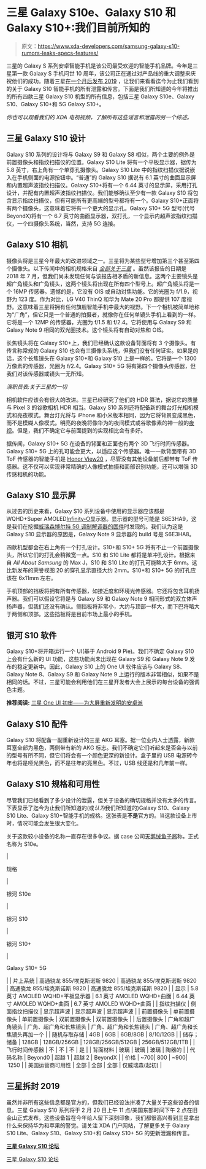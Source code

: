 # 三星 Galaxy S10e、Galaxy S10 和 Galaxy S10+:我们目前所知的

> 原文：<https://www.xda-developers.com/samsung-galaxy-s10-rumors-leaks-specs-features/>

三星的 Galaxy S 系列安卓智能手机是该公司最受欢迎的智能手机品牌。今年是三星第一款 Galaxy S 手机问世 10 周年，该公司正在通过对产品线的重大调整来庆祝他们的成功。随着三星[在一个月后发布 2019](https://www.xda-developers.com/samsung-galaxy-Galaxy%20S10-event-february-20/) ，让我们来看看迄今为止我们看到的关于 Galaxy S10 智能手机的所有泄露和传言。下面是我们所知道的今年将推出的所有四款三星 Galaxy S10 机型的所有信息，包括三星 Galaxy S10e、Galaxy S10、Galaxy S10+和 5G Galaxy S10+。

*你也可以观看我们的 XDA 电视视频，了解所有这些谣言和泄露的另一个综述。*

## 三星 Galaxy S10 设计

Galaxy S10 系列的设计将与 Galaxy S9 和 Galaxy S8 相似，两个主要的例外是前置摄像头和指纹扫描仪的位置。Galaxy S10 Lite 将有一个平板显示器，据传为 5.8 英寸，右上角有一个单穿孔摄像头。Galaxy S10 Lite 中的指纹扫描仪据说嵌入在手机侧面的电源按钮中。“普通”的 Galaxy S10 据说有 6.1 英寸的曲面显示屏和内置超声波指纹扫描仪。Galaxy S10+将有一个 6.44 英寸的显示屏，采用打孔设计，并配有内置超声波指纹扫描仪。我们能够确认至少有一款 Galaxy S10 将包含显示指纹扫描仪，但有可能所有更高端的型号都将有一个。Galaxy S10+正面将有两个摄像头，这意味着它将有一个更大的显示孔。Galaxy S10+ 5G 型号(代号 BeyondX)将有一个 6.7 英寸的曲面显示器，双打孔，一个显示内超声波指纹扫描仪，一个四摄像头系统，当然，支持 5G 连接。

## Galaxy S10 相机

摄像头将是三星今年最大的改进领域之一。三星将为某些型号增加第三个甚至第四个摄像头。以下传闻中的相机规格来自 *[全部关于三星](https://allaboutsamsung.de/2018/07/exklusiv-samsung-galaxy-s10-koennte-mit-drei-hauptkameras-kommen/)* 。虽然该报告的日期是 2018 年 7 月，但我们尚未发现任何与该报告相矛盾的新信息。这两个主要镜头是超广角镜头和广角镜头，这两个镜头将出现在所有四个型号上。超广角镜头将是一个 16MP 传感器。遗憾的是，它没有 OIS 或自动对焦功能。它的光圈为 f/1.9，视野为 123 度。作为对比，LG V40 ThinQ 和华为 Mate 20 Pro 都提供 107 度视野。这意味着三星将拥有任何旗舰智能手机中最大的视野。下一个相机被简单地称为“广角”，但它只是一个普通的拍摄者，就像你在任何单镜头手机上看到的一样。它将是一个 12MP 的传感器，光圈为 f/1.5 和 f/2.4。它将使用与 Galaxy S9 和 Galaxy Note 9 相同的双光圈技术。这个镜头将有自动对焦和 OIS。

长焦镜头将在 Galaxy S10+上，我们已经确认这款设备背面将有 3 个摄像头。有传言称常规的 Galaxy S10 也会有三摄像头系统，但我们没有任何证实。如果是的话，这个长焦镜头在 Galaxy S10+和 Galaxy S10 上是一样的。它将是一个 1300 万像素的传感器，光圈为 f/2.4。Galaxy S10+ 5G 将有第四个摄像头传感器，但我们对该传感器或镜头一无所知。

*演职员表:关于三星的一切*

相机软件应该会有很大的改进。三星已经研究了他们的 HDR 算法，据说它的质量与 Pixel 3 的谷歌相机 HDR 相当。Galaxy S10 系列还将配备新的舞台灯光相机模式和亮夜模式。舞台灯光将与 iPhone 和小米版本相同，因为它将背景变成黑色，而不是模糊人像模式。明亮的夜晚将像华为的夜间模式或谷歌像素的神一般的[夜视](https://www.xda-developers.com/google-camera-night-sight-daytime/)。但是，我们不确定它与前面提到的实现相比会有多好。

据传闻，Galaxy S10+ 5G 在设备的背面和正面也有两个 3D 飞行时间传感器。Galaxy S10+ 5G 上的孔可能会更大，以适应这个传感器。唯一一款背面带有 3D ToF 传感器的智能手机是 [Honor View20](https://www.xda-developers.com/honor-view-20-hands-on-first-impressions-review/) ，尽管没有其他设备前后都带有 ToF 传感器。这不仅可以实现非常精确的人像模式拍摄和面部识别功能，还可以增强 3D 传感相机的功能。

## Galaxy S10 显示屏

从过去的历史来看，Galaxy S10 系列设备中使用的显示器应该都是 WQHD+Super AMOLED[Infinity-O](https://www.xda-developers.com/samsung-notch-infinity-display/)显示器。显示器的型号可能是 S6E3HA9，这是我们在挖掘[威瑞森博尔特 5G 调制解调器的固件](https://www.xda-developers.com/samsungs-bolt-device-may-actually-be-a-5g-modem-for-verizon-powered-by-the-qualcomm-snapdragon-855/)时发现的。我们认为这是 Galaxy S10 显示器的原因是，Galaxy Note 9 显示器的 build 号是 S6E3HA8。

四款机型都会在右上角有一个打孔设计。S10+和 S10+ 5G 将有不止一个前置摄像头，所以它们的打孔会稍微宽一点。S10 和 S10 Lite 都将是单冲孔设计。根据来自 *All About Samsung* 的 Max J，S10 和 S10 Lite 的打孔可能略大于 6mm。这比新发布的荣誉视图 20 的穿孔显示直径大约 2mm。S10+和 S10+ 5G 的打孔应该在 6x11mm 左右。

手机顶部的挡板将拥有所有传感器，如接近度和环境光传感器。它还将包含耳机扬声器。我们可以假设它将是与 Galaxy S9 和 Galaxy Note 9 相同形式的双立体声扬声器，但我们还没有确认。侧挡板将非常小，大约与顶部一样大，而下巴将略大于两侧和顶部。这些挡板将是目前市场上最小的手机。

## 银河 S10 软件

Galaxy S10+将开箱运行一个 UI(基于 Android 9 Pie)。我们不确定 Galaxy S10 上会有什么新的 UI 功能，这些功能尚未出现在 Galaxy S9 和 Galaxy Note 9 发布的稳定更新中。因此，Galaxy S10 上的 One UI 软件应该与 Galaxy S8、Galaxy Note 8、Galaxy S9 和 Galaxy Note 9 上运行的版本非常相似，如果不是相同的话。不过，三星可能会利用他们在三星开发者大会上展示的每台设备的强调色主题。

**推荐阅读:** [三星 One UI 初审——为大屏重新发明的安卓派](https://www.xda-developers.com/samsung-one-ui-review-android-pie-galaxy-s9-galaxy-note-9/)

## Galaxy S10 配件

Galaxy S10 将配备一副重新设计的三星 AKG 耳塞。据一位业内人士透露，新款耳塞全部为黑色，两侧带有新的 AKG 标志。我们不确定它们听起来是否会与以前的型号有所不同，但它们将会有一个颜色更深的新设计。盒子里的 USB 电源砖今年也将是哑光黑色，而不是往年的亮黑色。不过，USB 线还是和几年前一样。

## Galaxy S10 规格和可用性

尽管我们已经看到了多少设计的泄露，但关于设备的确切规格并没有太多的传言。下表显示了迄今为止我们所知道的(或*认为*我们所知道的)Galaxy S10、Galaxy S10 Lite、Galaxy S10+智能手机的规格。这张表是**不是**官方的。当这款设备上市时，情况可能会发生很大变化。

关于这款较小设备的名称一直存在很多争议。据 case 公司[天鹅绒鱼子酱](https://velvetcaviar.com/collections/samsung-galaxy-s10-cases)称，正式名称为 S10e。

| 

规格

 | 

银河 S10e

 | 

银河 S10

 | 

银河 S10+

 | 

Galaxy S10+ 5G

 |
| 片上系统 | 高通骁龙 855/埃克斯诺斯 9820 | 高通骁龙 855/埃克斯诺斯 9820 | 高通骁龙 855/埃克斯诺斯 9820 | 高通骁龙 855/埃克斯诺斯 9820 |
| 显示 | 5.8 英寸 AMOLED WQHD+平板显示器 | 6.1 英寸 AMOLED WQHD+曲面 | 6.44 英寸 AMOLED WQHD+曲面 | 6.7 英寸 AMOLED WQHD+曲面 |
| 指纹扫描仪 | 侧面指纹扫描仪 | 显示超声波 | 显示超声波 | 显示超声波 |
| 前置摄像头 | 单前置摄像头 | 单前置摄像头 | 双前置摄像头 | 双前置摄像头 |
| 后置摄像头 | 广角和超广角镜头 | 广角、超广角和长焦镜头 | 广角、超广角和长焦镜头 | 广角、超广角和长焦镜头再加一个 |
| 随机存取存储 | 4GB | 6GB | 6GB/8GB | 8/10/12GB |
| 储存；储备 | 128GB | 128GB/256GB | 128GB/256GB/512GB | 256GB/512GB/1TB |
| 飞行时间传感器 | 不 | 不 | 不 | 是 |
| 背面材料 | 玻璃 | 玻璃 | 玻璃 | 陶器的 |
| 代码名称 | Beyond0 | 超越 1 | 超越 2 | BeyondX |
| 价格 | ~$700 | ~$800 | ~$900 | ~$1250 |
| 美国运营商可用性 | 全部 | 全部 | 全部 | 仅威瑞森(起初) |

## 三星拆封 2019

虽然并非所有这些信息都是官方的，但我们已经设法拼凑了大量关于这些设备的信息。三星 Galaxy S10 系列将于 2 月 20 日上午 11 点/美国东部时间下午 2 点在旧金山正式发布。这些设备旨在今年给人留下深刻印象，我们都很高兴看到三星拿出什么来保持华为和苹果的警觉。请关注 XDA 门户网站，了解更多关于 Galaxy S10 Lite、Galaxy S10、Galaxy S10+和 Galaxy S10+ 5G 的更新泄漏和传言。

[**三星 Galaxy S10 论坛**](https://forum.xda-developers.com/galaxy-s10)

[三星 Galaxy S10 论坛 ](https://forum.xda-developers.com/galaxy-s10)